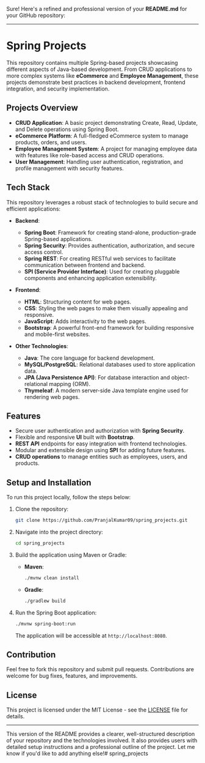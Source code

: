 Sure! Here's a refined and professional version of your **README.md** for your GitHub repository:

---

# Spring Projects

This repository contains multiple Spring-based projects showcasing different aspects of Java-based development. From CRUD applications to more complex systems like **eCommerce** and **Employee Management**, these projects demonstrate best practices in backend development, frontend integration, and security implementation.

## Projects Overview

- **CRUD Application**: A basic project demonstrating Create, Read, Update, and Delete operations using Spring Boot.
- **eCommerce Platform**: A full-fledged eCommerce system to manage products, orders, and users.
- **Employee Management System**: A project for managing employee data with features like role-based access and CRUD operations.
- **User Management**: Handling user authentication, registration, and profile management with security features.

## Tech Stack

This repository leverages a robust stack of technologies to build secure and efficient applications:

- **Backend**:
  - **Spring Boot**: Framework for creating stand-alone, production-grade Spring-based applications.
  - **Spring Security**: Provides authentication, authorization, and secure access control.
  - **Spring REST**: For creating RESTful web services to facilitate communication between frontend and backend.
  - **SPI (Service Provider Interface)**: Used for creating pluggable components and enhancing application extensibility.
  
- **Frontend**:
  - **HTML**: Structuring content for web pages.
  - **CSS**: Styling the web pages to make them visually appealing and responsive.
  - **JavaScript**: Adds interactivity to the web pages.
  - **Bootstrap**: A powerful front-end framework for building responsive and mobile-first websites.
  
- **Other Technologies**:
  - **Java**: The core language for backend development.
  - **MySQL/PostgreSQL**: Relational databases used to store application data.
  - **JPA (Java Persistence API)**: For database interaction and object-relational mapping (ORM).
  - **Thymeleaf**: A modern server-side Java template engine used for rendering web pages.

## Features

- Secure user authentication and authorization with **Spring Security**.
- Flexible and responsive **UI** built with **Bootstrap**.
- **REST API** endpoints for easy integration with frontend technologies.
- Modular and extensible design using **SPI** for adding future features.
- **CRUD operations** to manage entities such as employees, users, and products.
  
## Setup and Installation

To run this project locally, follow the steps below:

1. Clone the repository:
   ```bash
   git clone https://github.com/PranjalKumar09/spring_projects.git
   ```

2. Navigate into the project directory:
   ```bash
   cd spring_projects
   ```

3. Build the application using Maven or Gradle:
   - **Maven**:
     ```bash
     ./mvnw clean install
     ```
   - **Gradle**:
     ```bash
     ./gradlew build
     ```

4. Run the Spring Boot application:
   ```bash
   ./mvnw spring-boot:run
   ```

   The application will be accessible at `http://localhost:8080`.

## Contribution

Feel free to fork this repository and submit pull requests. Contributions are welcome for bug fixes, features, and improvements.

## License

This project is licensed under the MIT License - see the [LICENSE](LICENSE) file for details.

---

This version of the README provides a clearer, well-structured description of your repository and the technologies involved. It also provides users with detailed setup instructions and a professional outline of the project. Let me know if you'd like to add anything else!# spring_projects
